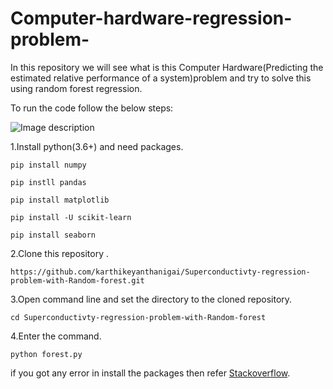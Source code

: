 # Computer-hardware-regression-problem-
In this repository we will see what is this Computer Hardware(Predicting the estimated relative performance of a system)problem and try to solve this using random forest regression.


To run the code follow the below steps:

![Image description](https://cdn.vox-cdn.com/thumbor/sp1WLmczQRPmkWK6mMlxu753cmI=/0x0:1246x838/1200x800/filters:focal(524x320:722x518)/cdn.vox-cdn.com/uploads/chorus_image/image/56839271/8th_Gen_Intel_Core_S_series_Chip.0.jpg)

1.Install python(3.6+) and need packages.
```
pip install numpy
```
```
pip instll pandas
```
```
pip install matplotlib
```
```
pip install -U scikit-learn
```
```
pip install seaborn
```

2.Clone this repository .
```
https://github.com/karthikeyanthanigai/Superconductivty-regression-problem-with-Random-forest.git
```
3.Open command line and set the directory to the cloned repository.
```
cd Superconductivty-regression-problem-with-Random-forest
```
4.Enter the command.
```
python forest.py
```

if you got any error in install the packages then refer [Stackoverflow](https://www.stackoverflow.com).



